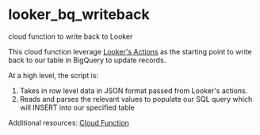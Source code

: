 # looker_bq_writeback

cloud function to write back to Looker


This cloud function leverage [Looker's Actions](https://looker.com/platform/actions/) as the starting point to write back to our table in BigQuery to update records. 

At a high level, the script is:

1. Takes in row level data in JSON format passed from Looker's actions. 
2. Reads and parses the relevant values to populate our SQL query which will INSERT into our specified table


Additional resources:
[Cloud Function](https://cloud.google.com/functions)
